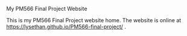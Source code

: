 My PM566 Final Project Website

This is my PM566 Final Project website home. The website is online at https://lysethan.github.io/PM566-final-project/ .